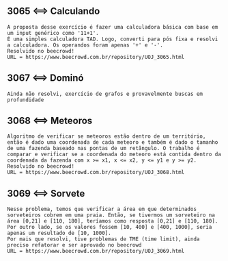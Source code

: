 ## 3065 <==> Calculando
    A proposta desse exercício é fazer uma calculadora básica com base em um input genérico como '11+1'. 
    É uma simples calculadora TAD. Logo, converti para pós fixa e resolvi a calculadora. Os operandos foram apenas '+' e '-'.
    Resolvido no beecrowd!
    URL = https://www.beecrowd.com.br/repository/UOJ_3065.html

## 3067 <==> Dominó 
    Ainda não resolvi, exercício de grafos e provavelmente buscas em profundidade

## 3068 <==> Meteoros
    Algoritmo de verificar se meteoros estão dentro de um território, então é dado uma coordenada de cada meteoro e também é dado o tamanho de uma fazenda baseado nas pontas de um retângulo. O trabalho é comparar e verificar se a coordenada do meteoro está contida dentro da coordenada da fazenda com x >= x1, x <= x2, y <= y1 e y >= y2. Resolvido no beecrowd!
    URL = https://www.beecrowd.com.br/repository/UOJ_3068.html

## 3069 <==> Sorvete
    Nesse problema, temos que verificar a área em que determinados sorveteiros cobrem em uma praia. Então, se tivermos um sorveteiro na área [0,21] e [110, 180], teríamos como resposta [0,21] e [110, 180]. Por outro lado, se os valores fossem [10, 400] e [400, 1000], seria apenas um resultado de [10, 1000].
    Por mais que resolvi, tive problemas de TME (time limit), ainda preciso refatorar e ser aprovado no beecrowd
    URL = https://www.beecrowd.com.br/repository/UOJ_3069.html

    